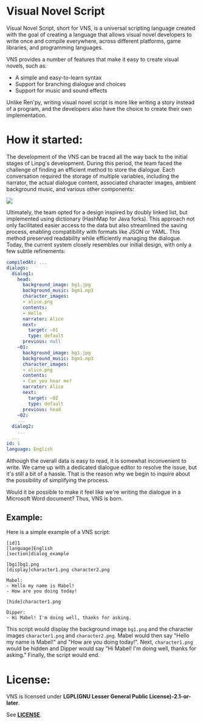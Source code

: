 # Visual Novel Script

Visual Novel Script, short for VNS, is a universal scripting language created with the goal of creating a language that allows visual novel developers to write once and compile everywhere, across different platforms, game libraries, and programming languages.

VNS provides a number of features that make it easy to create visual novels, such as:

- A simple and easy-to-learn syntax
- Support for branching dialogue and choices
- Support for music and sound effects

Unlike Ren'py, writing visual novel script is more like writing a story instead of a program, and the developers also have the choice to create their own implementation.

# How it started:

The development of the VNS can be traced all the way back to the initial stages of Linpg's development. During this period, the team faced the challenge of finding an efficient method to store the dialogue. Each conversation required the storage of multiple variables, including the narrator, the actual dialogue content, associated character images, ambient background music, and various other components:

![](doc/readme_conv_ex.png)

Ultimately, the team opted for a design inspired by doubly linked list, but implemented using dictionary (HashMap for Java forks). This approach not only facilitated easier access to the data but also  streamlined the saving process, enabling compatibility with formats like JSON or YAML. This method preserved readability while efficiently  managing the dialogue. Today, the current system closely resembles our initial design, with only a few subtle refinements:

```yaml
compiledAt: ...
dialogs:
  dialog1:
    head:
      background_image: bg1.jpg
      background_music: bgm1.mp3
      character_images:
      - alice.png
      contents:
      - Hello
      narrator: Alice
      next:
        target: ~01
        type: default
      previous: null
    ~01:
      background_image: bg1.jpg
      background_music: bgm1.mp3
      character_images:
      - alice.png
      contents:
      - Can you hear me?
      narrator: Alice
      next:
        target: ~02
        type: default
      previous: head
    ~02:
    ...
  dialog2:
    ...
  ...
id: 1
language: English
```

Although the overall data is easy to read, it is somewhat inconvenient to write. We came up with a dedicated dialogue editor to resolve the issue, but it's still a bit of a hassle. That is the reason why we begin to inquire about the possibility of simplifying the process.

Would it be possible to make it feel like we're writing the dialogue in a Microsoft Word document? Thus, VNS is born.

## **Example**:

Here is a simple example of a VNS script:

```vns
[id]1
[language]English
[section]dialog_example

[bgi]bg1.png
[display]character1.png character2.png

Mabel:
- Hello my name is Mabel!
- How are you doing today!

[hide]character1.png

Dipper:
- Hi Mabel! I'm doing well, thanks for asking.
```

This script would display the background image `bg1.png` and the character images `character1.png` and `character2.png`. Mabel would then say "Hello my name is Mabel!" and "How are you doing today!". Next, `character1.png` would be hidden and Dipper would say "Hi Mabel! I'm doing well, thanks for asking." Finally, the script would end.

# License:

VNS is licensed under **LGPL(GNU Lesser General Public License)-2.1-or-later**.

See **[LICENSE](https://github.com/LinpgFoundation/vns/blob/main/LICENSE)**.
